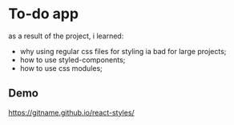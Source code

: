 # To-do app

as a result of the project, i learned:
- why using regular css files for styling ia bad for large projects;
- how to use styled-components;
- how to use css modules;

## Demo
https://gitname.github.io/react-styles/